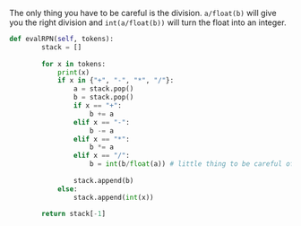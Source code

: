 The only thing you have to be careful is the division. `a/float(b)` will give you the right division and `int(a/float(b))` will turn the float into an integer.
```python
def evalRPN(self, tokens):
        stack = []
        
        for x in tokens:
            print(x)
            if x in {"+", "-", "*", "/"}:
                a = stack.pop()
                b = stack.pop()
                if x == "+":
                    b += a
                elif x == "-":
                    b -= a
                elif x == "*":
                    b *= a
                elif x == "/":
                    b = int(b/float(a)) # little thing to be careful of
                
                stack.append(b)
            else:
                stack.append(int(x))
                
        return stack[-1]
```

